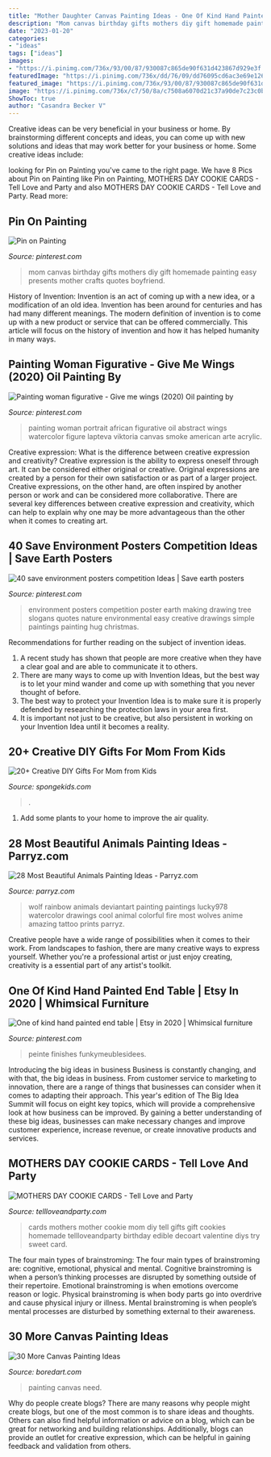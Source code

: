 ```yaml
---
title: "Mother Daughter Canvas Painting Ideas - One Of Kind Hand Painted End Table"
description: "Mom canvas birthday gifts mothers diy gift homemade painting easy presents mother crafts quotes boyfriend"
date: "2023-01-20"
categories:
- "ideas"
tags: ["ideas"]
images:
- "https://i.pinimg.com/736x/93/00/87/930087c865de90f631d423867d929e3f.jpg"
featuredImage: "https://i.pinimg.com/736x/dd/76/09/dd76095cd6ac3e69e1260fb601e7bc36.jpg"
featured_image: "https://i.pinimg.com/736x/93/00/87/930087c865de90f631d423867d929e3f.jpg"
image: "https://i.pinimg.com/736x/c7/50/8a/c7508a6070d21c37a90de7c23c0b4dea.jpg"
ShowToc: true
author: "Casandra Becker V"
---
```



Creative ideas can be very beneficial in your business or home. By brainstorming different concepts and ideas, you can come up with new solutions and ideas that may work better for your business or home. Some creative ideas include:

	

		
looking for Pin on Painting you've came to the right page. We have 8 Pics about Pin on Painting like Pin on Painting, MOTHERS DAY COOKIE CARDS - Tell Love and Party and also MOTHERS DAY COOKIE CARDS - Tell Love and Party. Read more:
		
    
## Pin On Painting

<img loading=lazy src="https://i.pinimg.com/736x/b6/ec/57/b6ec573c37252e66f0215d4d8b1dcbc5--mom-canvas-ideas-mom-canvas-quotes.jpg" onerror="this.onerror=null;this.src='https://tse4.mm.bing.net/th?id=OIP.xEXKmxhzJ2PULmIj6WaS8gHaNL&amp;pid=15.1';" alt="Pin on Painting">

_Source: pinterest.com_

>mom canvas birthday gifts mothers diy gift homemade painting easy presents mother crafts quotes boyfriend. 

	

History of Invention:
Invention is an act of coming up with a new idea, or a modification of an old idea. Invention has been around for centuries and has had many different meanings. The modern definition of invention is to come up with a new product or service that can be offered commercially. This article will focus on the history of invention and how it has helped humanity in many ways.

    
## Painting Woman Figurative - Give Me Wings (2020) Oil Painting By

<img loading=lazy src="https://i.pinimg.com/736x/93/00/87/930087c865de90f631d423867d929e3f.jpg" onerror="this.onerror=null;this.src='https://tse2.mm.bing.net/th?id=OIP.FBAMkI2sU6R7MgXaYx2aXgHaMA&amp;pid=15.1';" alt="Painting woman figurative - Give me wings (2020) Oil painting by">

_Source: pinterest.com_

>painting woman portrait african figurative oil abstract wings watercolor figure lapteva viktoria canvas smoke american arte acrylic. 

	

Creative expression: What is the difference between creative expression and creativity?
Creative expression is the ability to express oneself through art. It can be considered either original or creative. Original expressions are created by a person for their own satisfaction or as part of a larger project. Creative expressions, on the other hand, are often inspired by another person or work and can be considered more collaborative. There are several key differences between creative expression and creativity, which can help to explain why one may be more advantageous than the other when it comes to creating art.

    
## 40 Save Environment Posters Competition Ideas | Save Earth Posters

<img loading=lazy src="https://i.pinimg.com/736x/c7/50/8a/c7508a6070d21c37a90de7c23c0b4dea.jpg" onerror="this.onerror=null;this.src='https://tse2.mm.bing.net/th?id=OIP.7y6FSmqkP7zky0vgSGVJlQHaLh&amp;pid=15.1';" alt="40 save environment posters competition Ideas | Save earth posters">

_Source: pinterest.com_

>environment posters competition poster earth making drawing tree slogans quotes nature environmental easy creative drawings simple paintings painting hug christmas. 

	

Recommendations for further reading on the subject of invention ideas.
1. A recent study has shown that people are more creative when they have a clear goal and are able to communicate it to others.
2. There are many ways to come up with Invention Ideas, but the best way is to let your mind wander and come up with something that you never thought of before. 
3. The best way to protect your Invention Idea is to make sure it is properly defended by researching the protection laws in your area first. 
4. It is important not just to be creative, but also persistent in working on your Invention Idea until it becomes a reality.

    
## 20+ Creative DIY Gifts For Mom From Kids

<img loading=lazy src="https://spongekids.com/wp-content/uploads/2016/04/gifts-for-mom-from-kids/3-diy-gifts-for-mom-from-kids.jpg" onerror="this.onerror=null;this.src='https://tse1.mm.bing.net/th?id=OIP.cbGdO8zN46g98eCJDltriAHaQG&amp;pid=15.1';" alt="20+ Creative DIY Gifts For Mom from Kids">

_Source: spongekids.com_

>. 

	

1. Add some plants to your home to improve the air quality.

    
## 28 Most Beautiful Animals Painting Ideas - Parryz.com

<img loading=lazy src="http://parryz.com/wp-content/uploads/2017/12/Beautiful-Watercolor-Painting-Of-Fox-517x700.jpg" onerror="this.onerror=null;this.src='https://tse2.mm.bing.net/th?id=OIP.qJtX8vBpMjInyb3HRXCX4gHaKB&amp;pid=15.1';" alt="28 Most Beautiful Animals Painting Ideas - Parryz.com">

_Source: parryz.com_

>wolf rainbow animals deviantart painting paintings lucky978 watercolor drawings cool animal colorful fire most wolves anime amazing tattoo prints parryz. 

	

Creative people have a wide range of possibilities when it comes to their work. From landscapes to fashion, there are many creative ways to express yourself. Whether you're a professional artist or just enjoy creating, creativity is a essential part of any artist's toolkit.

    
## One Of Kind Hand Painted End Table | Etsy In 2020 | Whimsical Furniture

<img loading=lazy src="https://i.pinimg.com/736x/dd/76/09/dd76095cd6ac3e69e1260fb601e7bc36.jpg" onerror="this.onerror=null;this.src='https://tse1.mm.bing.net/th?id=OIP.KWKE3ebcUaBdex6KM6TuowHaJ3&amp;pid=15.1';" alt="One of kind hand painted end table | Etsy in 2020 | Whimsical furniture">

_Source: pinterest.com_

>peinte finishes funkymeublesidees. 

	

Introducing the big ideas in business
Business is constantly changing, and with that, the big ideas in business. From customer service to marketing to innovation, there are a range of things that businesses can consider when it comes to adapting their approach. 
This year's edition of The Big Idea Summit will focus on eight key topics, which will provide a comprehensive look at how business can be improved. By gaining a better understanding of these big ideas, businesses can make necessary changes and improve customer experience, increase revenue, or create innovative products and services.

    
## MOTHERS DAY COOKIE CARDS - Tell Love And Party

<img loading=lazy src="https://tellloveandparty.com/wp-content/uploads/2015/04/mothers-day-cookies1.jpg" onerror="this.onerror=null;this.src='https://tse3.mm.bing.net/th?id=OIP.zKXveI_EESrMlTK1xi08BQHaLH&amp;pid=15.1';" alt="MOTHERS DAY COOKIE CARDS - Tell Love and Party">

_Source: tellloveandparty.com_

>cards mothers mother cookie mom diy tell gifts gift cookies homemade tellloveandparty birthday edible decoart valentine diys try sweet card. 

	

The four main types of brainstroming:
The four main types of brainstroming are: cognitive, emotional, physical and mental. Cognitive brainstroming is when a person’s thinking processes are disrupted by something outside of their repertoire. Emotional brainstroming is when emotions overcome reason or logic. Physical brainstroming is when body parts go into overdrive and cause physical injury or illness. Mental brainstroming is when people’s mental processes are disturbed by something external to their awareness.

    
## 30 More Canvas Painting Ideas

<img loading=lazy src="https://www.boredart.com/wp-content/uploads/2015/10/More-Canvas-Painting-Ideas-23.jpg" onerror="this.onerror=null;this.src='https://tse3.mm.bing.net/th?id=OIP.Xyv8o4o77_OQW6zWAJ8i3QHaJ4&amp;pid=15.1';" alt="30 More Canvas Painting Ideas">

_Source: boredart.com_

>painting canvas need. 

	

Why do people create blogs?
There are many reasons why people might create blogs, but one of the most common is to share ideas and thoughts. Others can also find helpful information or advice on a blog, which can be great for networking and building relationships. Additionally, blogs can provide an outlet for creative expression, which can be helpful in gaining feedback and validation from others.

